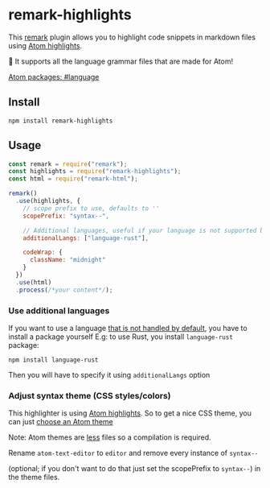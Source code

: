 # remark-highlights

This [remark](https://remark.js.org) plugin allows you to highlight code snippets
in markdown files using [Atom highlights](https://github.com/atom/highlights).

🎉 It supports all the language grammar files that are made for Atom!

[Atom packages: #language](https://atom.io/packages/search?utf8=✓&q=keyword:language)

## Install

```console
npm install remark-highlights
```

## Usage

```js
const remark = require("remark");
const highlights = require("remark-highlights");
const html = require("remark-html");

remark()
  .use(highlights, {
    // scope prefix to use, defaults to ''
    scopePrefix: "syntax--",

    // Additional languages, useful if your language is not supported by default
    additionalLangs: ["language-rust"],

    codeWrap: {
      className: "midnight"
    }
  })
  .use(html)
  .process(/*your content*/);
```

### Use additional languages

If you want to use a language [that is not handled by default](https://github.com/atom/highlights/tree/master/deps),
you have to install a package yourself
E.g: to use Rust, you install `language-rust` package:

```console
npm install language-rust
```

Then you will have to specify it using `additionalLangs` option

### Adjust syntax theme (CSS styles/colors)

This highlighter is using [Atom highlights](https://github.com/atom/highlights).
So to get a nice CSS theme, you can just [choose an Atom theme](https://www.atom.io/themes)

Note: Atom themes are [less](http://lesscss.org) files so a compilation is required.

Rename `atom-text-editor` to `editor` and remove every instance of `syntax--`

(optional; if you don't want to do that just set the scopePrefix to `syntax--`) in the theme files.
